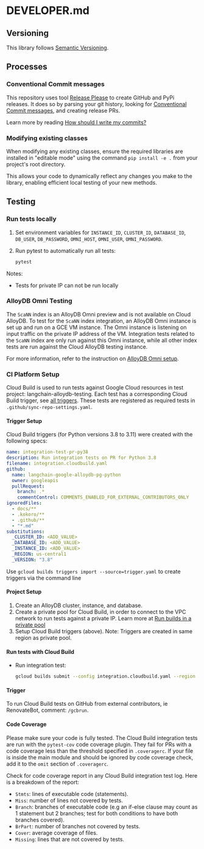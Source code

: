 # DEVELOPER.md

## Versioning

This library follows [Semantic Versioning](http://semver.org/).

## Processes

### Conventional Commit messages

This repository uses tool [Release Please](https://github.com/googleapis/release-please) to create GitHub and PyPi releases. It does so by parsing your
git history, looking for [Conventional Commit messages](https://www.conventionalcommits.org/),
and creating release PRs.

Learn more by reading [How should I write my commits?](https://github.com/googleapis/release-please?tab=readme-ov-file#how-should-i-write-my-commits)

### Modifying existing classes
When modifying any existing classes, ensure the required libraries are installed in "editable mode" using the command `pip install -e .` from your project's root directory.

This allows your code to dynamically reflect any changes you make to the library, enabling efficient local testing of your new methods.

## Testing

### Run tests locally

1. Set environment variables for `INSTANCE_ID`, `CLUSTER_ID`, `DATABASE_ID`, `DB_USER`, `DB_PASSWORD`, `OMNI_HOST`, `OMNI_USER`, `OMNI_PASSWORD`.

1. Run pytest to automatically run all tests:

    ```bash
    pytest
    ```

Notes:

* Tests for private IP can not be run locally

### AlloyDB Omni Testing
The `ScaNN` index is an AlloyDB Omni preview and is not available on Cloud AlloyDB. To test for the `ScaNN` index integration, an AlloyDB Omni instance is set up and run on a GCE VM instance. The Omni instance is listening on input traffic on the private IP address of the VM. Integration tests related to the `ScaNN` index are only run against this Omni instance, while all other index tests are run against the Cloud AlloyDB testing instance.

For more information, refer to the instruction on [AlloyDB Omni setup][alloydb-omni].


### CI Platform Setup

Cloud Build is used to run tests against Google Cloud resources in test project: langchain-alloydb-testing.
Each test has a corresponding Cloud Build trigger, see [all triggers][triggers].
These tests are registered as required tests in `.github/sync-repo-settings.yaml`.


#### Trigger Setup

Cloud Build triggers (for Python versions 3.8 to 3.11) were created with the following specs:

```YAML
name: integration-test-pr-py38
description: Run integration tests on PR for Python 3.8
filename: integration.cloudbuild.yaml
github:
  name: langchain-google-alloydb-pg-python
  owner: googleapis
  pullRequest:
    branch: .*
    commentControl: COMMENTS_ENABLED_FOR_EXTERNAL_CONTRIBUTORS_ONLY
ignoredFiles:
  - docs/**
  - .kokoro/**
  - .github/**
  - "*.md"
substitutions:
  _CLUSTER_ID: <ADD_VALUE>
  _DATABASE_ID: <ADD_VALUE>
  _INSTANCE_ID: <ADD_VALUE>
  _REGION: us-central1
  _VERSION: "3.8"
```

Use `gcloud builds triggers import --source=trigger.yaml` to create triggers via the command line

#### Project Setup

1. Create an AlloyDB cluster, instance, and database.
1. Create a private pool for Cloud Build, in order to connect to the VPC network to run tests against a private IP. Learn more at [Run builds in a private pool ](https://cloud.google.com/build/docs/private-pools/run-builds-in-private-pool)
1. Setup Cloud Build triggers (above). Note: Triggers are created in same region as private pool.


#### Run tests with Cloud Build

* Run integration test:

    ```bash
    gcloud builds submit --config integration.cloudbuild.yaml --region us-central1 --substitutions=_INSTANCE_ID=$INSTANCE_ID,_CLUSTER_ID=$CLUSTER_ID,_DATABASE_ID=$DATABASE_ID,_REGION=$REGION
    ```

#### Trigger

To run Cloud Build tests on GitHub from external contributors, ie RenovateBot, comment: `/gcbrun`.


#### Code Coverage
Please make sure your code is fully tested. The Cloud Build integration tests are run with the `pytest-cov` code coverage plugin. They fail for PRs with a code coverage less than the threshold specified in `.coveragerc`.  If your file is inside the main module and should be ignored by code coverage check, add it to the `omit` section of `.coveragerc`.

Check for code coverage report in any Cloud Build integration test log. 
Here is a breakdown of the report:
- `Stmts`:  lines of executable code (statements).
- `Miss`: number of lines not covered by tests.
- `Branch`: branches of executable code (e.g an if-else clause may count as 1 statement but 2 branches; test for both conditions to have both branches covered).
- `BrPart`: number of branches not covered by tests.
- `Cover`: average coverage of files.
- `Missing`: lines that are not covered by tests.


[triggers]: https://console.cloud.google.com/cloud-build/triggers?e=13802955&project=langchain-alloydb-testing
[alloydb-omni]: https://cloud.google.com/alloydb/docs/omni/quickstart

